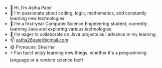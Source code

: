 - 👋 Hi, I’m Astha Patel
- 👀 I'm passionate about coding, logic, mathematics, and constantly learning new technologies. 
- 🌱 I’m a first-year Computer Science Engineering student, currently learning Java and exploring various technologies.
- 💞️ I’m eager to collaborate on Java projects as I advance in my learning.
- 📫 astha26patel@gmail.com
- 😄 Pronouns: She/Her
- ⚡ Fun fact:I enjoy learning new things, whether it's a programming language or a random science fact!
